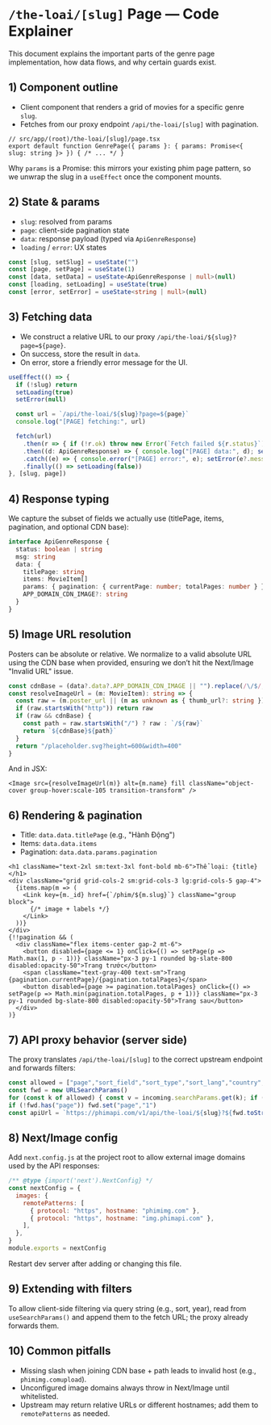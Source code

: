 # `/the-loai/[slug]` Page — Code Explainer

This document explains the important parts of the genre page implementation, how data flows, and why certain guards exist.

## 1) Component outline
- Client component that renders a grid of movies for a specific genre `slug`.
- Fetches from our proxy endpoint `/api/the-loai/[slug]` with pagination.

```tsx
// src/app/(root)/the-loai/[slug]/page.tsx
export default function GenrePage({ params }: { params: Promise<{ slug: string }> }) { /* ... */ }
```

Why `params` is a Promise: this mirrors your existing phim page pattern, so we unwrap the slug in a `useEffect` once the component mounts.

## 2) State & params
- `slug`: resolved from params
- `page`: client-side pagination state
- `data`: response payload (typed via `ApiGenreResponse`)
- `loading` / `error`: UX states

```ts
const [slug, setSlug] = useState("")
const [page, setPage] = useState(1)
const [data, setData] = useState<ApiGenreResponse | null>(null)
const [loading, setLoading] = useState(true)
const [error, setError] = useState<string | null>(null)
```

## 3) Fetching data
- We construct a relative URL to our proxy `/api/the-loai/${slug}?page=${page}`.
- On success, store the result in `data`.
- On error, store a friendly error message for the UI.

```ts
useEffect(() => {
  if (!slug) return
  setLoading(true)
  setError(null)

  const url = `/api/the-loai/${slug}?page=${page}`
  console.log("[PAGE] fetching:", url)

  fetch(url)
    .then(r => { if (!r.ok) throw new Error(`Fetch failed ${r.status}`); return r.json() })
    .then((d: ApiGenreResponse) => { console.log("[PAGE] data:", d); setData(d) })
    .catch((e) => { console.error("[PAGE] error:", e); setError(e?.message || "Lỗi tải dữ liệu") })
    .finally(() => setLoading(false))
}, [slug, page])
```

## 4) Response typing
We capture the subset of fields we actually use (titlePage, items, pagination, and optional CDN base):

```ts
interface ApiGenreResponse {
  status: boolean | string
  msg: string
  data: {
    titlePage: string
    items: MovieItem[]
    params: { pagination: { currentPage: number; totalPages: number } }
    APP_DOMAIN_CDN_IMAGE?: string
  }
}
```

## 5) Image URL resolution
Posters can be absolute or relative. We normalize to a valid absolute URL using the CDN base when provided, ensuring we don’t hit the Next/Image "Invalid URL" issue.

```ts
const cdnBase = (data?.data?.APP_DOMAIN_CDN_IMAGE || "").replace(/\/$/, "")
const resolveImageUrl = (m: MovieItem): string => {
  const raw = (m.poster_url || (m as unknown as { thumb_url?: string })?.thumb_url || "").toString()
  if (raw.startsWith("http")) return raw
  if (raw && cdnBase) {
    const path = raw.startsWith("/") ? raw : `/${raw}`
    return `${cdnBase}${path}`
  }
  return "/placeholder.svg?height=600&width=400"
}
```

And in JSX:

```tsx
<Image src={resolveImageUrl(m)} alt={m.name} fill className="object-cover group-hover:scale-105 transition-transform" />
```

## 6) Rendering & pagination
- Title: `data.data.titlePage` (e.g., "Hành Động")
- Items: `data.data.items`
- Pagination: `data.data.params.pagination`

```tsx
<h1 className="text-2xl sm:text-3xl font-bold mb-6">Thể loại: {title}</h1>
<div className="grid grid-cols-2 sm:grid-cols-3 lg:grid-cols-5 gap-4">
  {items.map(m => (
    <Link key={m._id} href={`/phim/${m.slug}`} className="group block">
      {/* image + labels */}
    </Link>
  ))}
</div>
{!!pagination && (
  <div className="flex items-center gap-2 mt-6">
    <button disabled={page <= 1} onClick={() => setPage(p => Math.max(1, p - 1))} className="px-3 py-1 rounded bg-slate-800 disabled:opacity-50">Trang trước</button>
    <span className="text-gray-400 text-sm">Trang {pagination.currentPage}/{pagination.totalPages}</span>
    <button disabled={page >= pagination.totalPages} onClick={() => setPage(p => Math.min(pagination.totalPages, p + 1))} className="px-3 py-1 rounded bg-slate-800 disabled:opacity-50">Trang sau</button>
  </div>
)}
```

## 7) API proxy behavior (server side)
The proxy translates `/api/the-loai/[slug]` to the correct upstream endpoint and forwards filters:

```ts
const allowed = ["page","sort_field","sort_type","sort_lang","country","year","limit"]
const fwd = new URLSearchParams()
for (const k of allowed) { const v = incoming.searchParams.get(k); if (v) fwd.set(k, v) }
if (!fwd.has("page")) fwd.set("page","1")
const apiUrl = `https://phimapi.com/v1/api/the-loai/${slug}?${fwd.toString()}`
```

## 8) Next/Image config
Add `next.config.js` at the project root to allow external image domains used by the API responses:

```js
/** @type {import('next').NextConfig} */
const nextConfig = {
  images: {
    remotePatterns: [
      { protocol: "https", hostname: "phimimg.com" },
      { protocol: "https", hostname: "img.phimapi.com" },
    ],
  },
}
module.exports = nextConfig
```

Restart dev server after adding or changing this file.

## 9) Extending with filters
To allow client-side filtering via query string (e.g., sort, year), read from `useSearchParams()` and append them to the fetch URL; the proxy already forwards them.

## 10) Common pitfalls
- Missing slash when joining CDN base + path leads to invalid host (e.g., `phimimg.comupload`).
- Unconfigured image domains always throw in Next/Image until whitelisted.
- Upstream may return relative URLs or different hostnames; add them to `remotePatterns` as needed.

